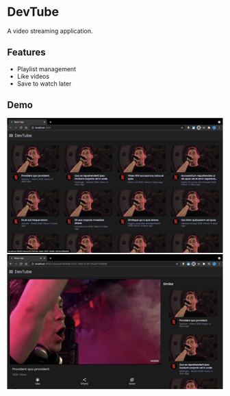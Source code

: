 # DevTube

A video streaming application.

## Features

-   Playlist management
-   Like videos
-   Save to watch later

## Demo

![Home Page](demo-images/image-1.png)
![Video Page](demo-images/image-2.png)
